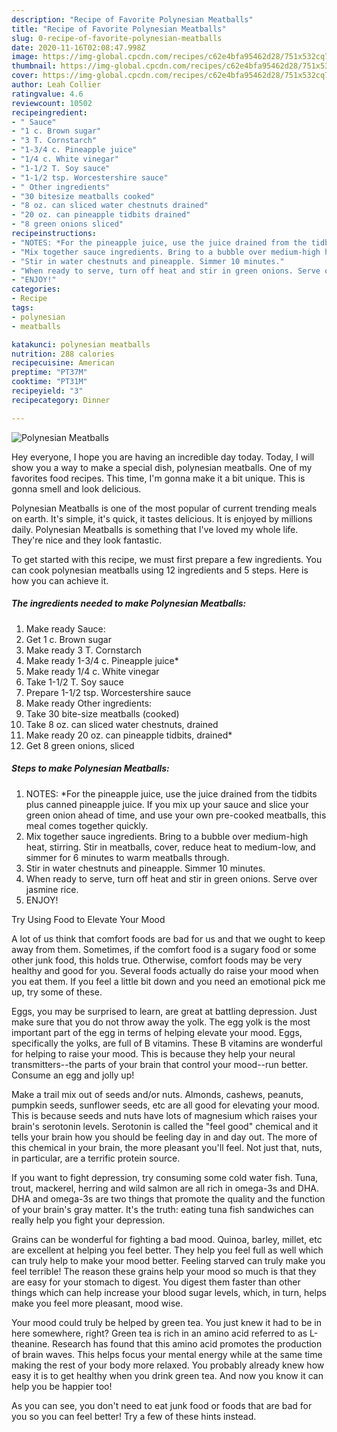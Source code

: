 ```yaml
---
description: "Recipe of Favorite Polynesian Meatballs"
title: "Recipe of Favorite Polynesian Meatballs"
slug: 0-recipe-of-favorite-polynesian-meatballs
date: 2020-11-16T02:08:47.998Z
image: https://img-global.cpcdn.com/recipes/c62e4bfa95462d28/751x532cq70/polynesian-meatballs-recipe-main-photo.jpg
thumbnail: https://img-global.cpcdn.com/recipes/c62e4bfa95462d28/751x532cq70/polynesian-meatballs-recipe-main-photo.jpg
cover: https://img-global.cpcdn.com/recipes/c62e4bfa95462d28/751x532cq70/polynesian-meatballs-recipe-main-photo.jpg
author: Leah Collier
ratingvalue: 4.6
reviewcount: 10502
recipeingredient:
- " Sauce"
- "1 c. Brown sugar"
- "3 T. Cornstarch"
- "1-3/4 c. Pineapple juice"
- "1/4 c. White vinegar"
- "1-1/2 T. Soy sauce"
- "1-1/2 tsp. Worcestershire sauce"
- " Other ingredients"
- "30 bitesize meatballs cooked"
- "8 oz. can sliced water chestnuts drained"
- "20 oz. can pineapple tidbits drained"
- "8 green onions sliced"
recipeinstructions:
- "NOTES: *For the pineapple juice, use the juice drained from the tidbits plus canned pineapple juice. If you mix up your sauce and slice your green onion ahead of time, and use your own pre-cooked meatballs, this meal comes together quickly."
- "Mix together sauce ingredients. Bring to a bubble over medium-high heat, stirring. Stir in meatballs, cover, reduce heat to medium-low, and simmer for 6 minutes to warm meatballs through."
- "Stir in water chestnuts and pineapple. Simmer 10 minutes."
- "When ready to serve, turn off heat and stir in green onions. Serve over jasmine rice."
- "ENJOY!"
categories:
- Recipe
tags:
- polynesian
- meatballs

katakunci: polynesian meatballs 
nutrition: 288 calories
recipecuisine: American
preptime: "PT37M"
cooktime: "PT31M"
recipeyield: "3"
recipecategory: Dinner

---
```



![Polynesian Meatballs](https://img-global.cpcdn.com/recipes/c62e4bfa95462d28/751x532cq70/polynesian-meatballs-recipe-main-photo.jpg)

Hey everyone, I hope you are having an incredible day today. Today, I will show you a way to make a special dish, polynesian meatballs. One of my favorites food recipes. This time, I'm gonna make it a bit unique. This is gonna smell and look delicious.



Polynesian Meatballs is one of the most popular of current trending meals on earth. It's simple, it's quick, it tastes delicious. It is enjoyed by millions daily. Polynesian Meatballs is something that I've loved my whole life. They're nice and they look fantastic.


To get started with this recipe, we must first prepare a few ingredients. You can cook polynesian meatballs using 12 ingredients and 5 steps. Here is how you can achieve it.

<!--inarticleads1-->

##### The ingredients needed to make Polynesian Meatballs:

1. Make ready  Sauce:
1. Get 1 c. Brown sugar
1. Make ready 3 T. Cornstarch
1. Make ready 1-3/4 c. Pineapple juice*
1. Make ready 1/4 c. White vinegar
1. Take 1-1/2 T. Soy sauce
1. Prepare 1-1/2 tsp. Worcestershire sauce
1. Make ready  Other ingredients:
1. Take 30 bite-size meatballs (cooked)
1. Take 8 oz. can sliced water chestnuts, drained
1. Make ready 20 oz. can pineapple tidbits, drained*
1. Get 8 green onions, sliced




<!--inarticleads2-->

##### Steps to make Polynesian Meatballs:

1. NOTES: *For the pineapple juice, use the juice drained from the tidbits plus canned pineapple juice. If you mix up your sauce and slice your green onion ahead of time, and use your own pre-cooked meatballs, this meal comes together quickly.
1. Mix together sauce ingredients. Bring to a bubble over medium-high heat, stirring. Stir in meatballs, cover, reduce heat to medium-low, and simmer for 6 minutes to warm meatballs through.
1. Stir in water chestnuts and pineapple. Simmer 10 minutes.
1. When ready to serve, turn off heat and stir in green onions. Serve over jasmine rice.
1. ENJOY!




Try Using Food to Elevate Your Mood


A lot of us think that comfort foods are bad for us and that we ought to keep away from them. Sometimes, if the comfort food is a sugary food or some other junk food, this holds true. Otherwise, comfort foods may be very healthy and good for you. Several foods actually do raise your mood when you eat them. If you feel a little bit down and you need an emotional pick me up, try some of these.

Eggs, you may be surprised to learn, are great at battling depression. Just make sure that you do not throw away the yolk. The egg yolk is the most important part of the egg in terms of helping elevate your mood. Eggs, specifically the yolks, are full of B vitamins. These B vitamins are wonderful for helping to raise your mood. This is because they help your neural transmitters--the parts of your brain that control your mood--run better. Consume an egg and jolly up!

Make a trail mix out of seeds and/or nuts. Almonds, cashews, peanuts, pumpkin seeds, sunflower seeds, etc are all good for elevating your mood. This is because seeds and nuts have lots of magnesium which raises your brain's serotonin levels. Serotonin is called the "feel good" chemical and it tells your brain how you should be feeling day in and day out. The more of this chemical in your brain, the more pleasant you'll feel. Not just that, nuts, in particular, are a terrific protein source.

If you want to fight depression, try consuming some cold water fish. Tuna, trout, mackerel, herring and wild salmon are all rich in omega-3s and DHA. DHA and omega-3s are two things that promote the quality and the function of your brain's gray matter. It's the truth: eating tuna fish sandwiches can really help you fight your depression. 

Grains can be wonderful for fighting a bad mood. Quinoa, barley, millet, etc are excellent at helping you feel better. They help you feel full as well which can truly help to make your mood better. Feeling starved can truly make you feel terrible! The reason these grains help your mood so much is that they are easy for your stomach to digest. You digest them faster than other things which can help increase your blood sugar levels, which, in turn, helps make you feel more pleasant, mood wise.

Your mood could truly be helped by green tea. You just knew it had to be in here somewhere, right? Green tea is rich in an amino acid referred to as L-theanine. Research has found that this amino acid promotes the production of brain waves. This helps focus your mental energy while at the same time making the rest of your body more relaxed. You probably already knew how easy it is to get healthy when you drink green tea. And now you know it can help you be happier too!

As you can see, you don't need to eat junk food or foods that are bad for you so you can feel better! Try  a few  of  these  hints  instead.

